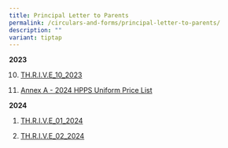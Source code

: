 ```yaml
---
title: Principal Letter to Parents
permalink: /circulars-and-forms/principal-letter-to-parents/
description: ""
variant: tiptap
---
```

<p><strong>2023</strong>
</p>
<ol start="10" data-tight="true" class="tight">
<li>
<p><a href="/files/thrive_10_2023.pdf" rel="noopener noreferrer nofollow" target="_blank">TH.R.I.V.E_10_2023</a>
</p>
</li>
<li>
<p><a href="/files/annex%20a-%202024%20hpps%20uniform%20price%20list.pdf" rel="noopener noreferrer nofollow" target="_blank">Annex A - 2024 HPPS Uniform Price List</a>
</p>
</li>
</ol>
<p><strong>2024</strong>
</p>
<ol data-tight="true" class="tight">
<li>
<p><a href="/files/THRIVE_01_2024.pdf" rel="noopener noreferrer nofollow" target="_blank">TH.R.I.V.E_01_2024</a>
</p>
</li>
<li>
<p><a href="/files/THRIVE_02_2024.pdf" rel="noopener noreferrer nofollow" target="_blank">TH.R.I.V.E_02_2024</a>
</p>
</li>
</ol>
<p></p>